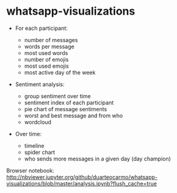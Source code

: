 # whatsapp-visualizations

- For each participant: 
    - number of messages
    - words per message
    - most used words
    - number of emojis
    - most used emojis
    - most active day of the week


- Sentiment analysis:
    - group sentiment over time
    - sentiment index of each participant
    - pie chart of message sentiments
    - worst and best message and from who
    - wordcloud
    
    
- Over time:
    - timeline
    - spider chart
    - who sends more messages in a given day (day champion)
    
    
Browser notebook: http://nbviewer.jupyter.org/github/duarteocarmo/whatsapp-visualizations/blob/master/analysis.ipynb?flush_cache=true